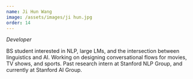 ```yaml
---
name: Ji Hun Wang
image: /assets/images/ji hun.jpg
order: 14
---
```

*Developer*

BS student interested in NLP, large LMs, and the intersection between linguistics and AI. Working on designing conversational flows for movies, TV shows, and sports. Past research intern at Stanford NLP Group, and currently at Stanford AI Group.
